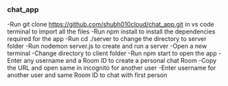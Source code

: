 ### chat_app
-Run git clone https://github.com/shubh010cloud/chat_app.git in vs code terminal to import all the files
-Run npm install to install the dependencies required for the app
-Run cd ./server to change the directory to server folder
-Run nodemon server.js to create and run a server
-Open a new terminal 
-Change directory to client folder
-Run npm start to open the app
-Enter any username and a Room ID to create a personal chat Room
-Copy the URL and open same in incognito for another user
-Enter username for another user and same Room ID to chat with first person
